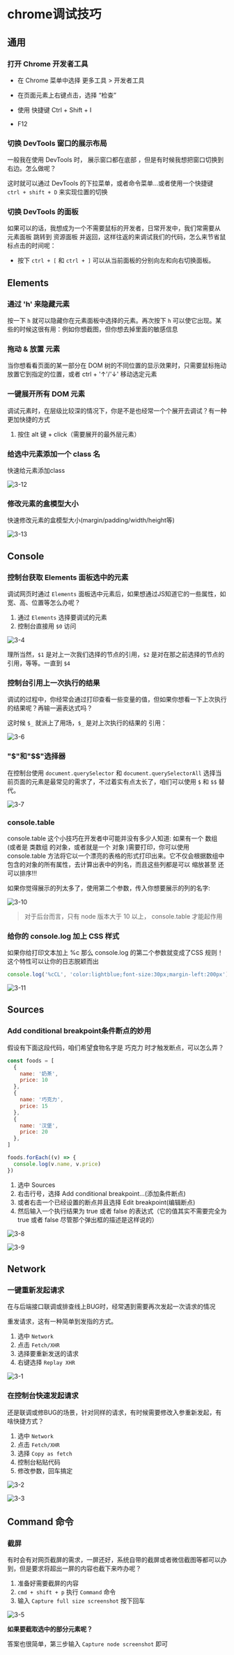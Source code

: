 # chrome调试技巧

## 通用

### 打开 Chrome 开发者工具

* 在 Chrome 菜单中选择 更多工具 > 开发者工具

* 在页面元素上右键点击，选择 “检查”

* 使用 快捷键 Ctrl + Shift + I

* F12

### 切换 DevTools 窗口的展示布局

一般我在使用 DevTools 时， 展示窗口都在底部 ，但是有时候我想把窗口切换到右边。怎么做呢？

这时就可以通过 DevTools 的下拉菜单，或者命令菜单...或者使用一个快捷键 ``ctrl + shift + D`` 来实现位置的切换

### 切换 DevTools 的面板

如果可以的话，我想成为一个不需要鼠标的开发者，日常开发中，我们常需要从 元素面板 跳转到 资源面板 并返回，这样往返的来调试我们的代码，怎么来节省鼠标点击的时间呢：

* 按下 ``ctrl + [`` 和 ``ctrl + ]`` 可以从当前面板的分别向左和向右切换面板。

## Elements

### 通过 'h' 来隐藏元素

按一下 ``h`` 就可以隐藏你在元素面板中选择的元素。再次按下 ``h`` 可以使它出现。某些的时候这很有用：例如你想截图，但你想去掉里面的敏感信息

### 拖动 & 放置 元素

当你想看看页面的某一部分在 DOM 树的不同位置的显示效果时，只需要鼠标拖动放置它到指定的位置，或者 ctrl + '↑'/'↓' 移动选定元素

### 一键展开所有 DOM 元素

调试元素时，在层级比较深的情况下，你是不是也经常一个个展开去调试？有一种更加快捷的方式

1. 按住 alt 键 + click（需要展开的最外层元素）

### 给选中元素添加一个 class 名

快速给元素添加class

![3-12](./images/3-12.png)

### 修改元素的盒模型大小

快速修改元素的盒模型大小(margin/padding/width/height等)

![3-13](./images/3-13.png)

## Console

### 控制台获取 Elements 面板选中的元素

调试网页时通过 ``Elements`` 面板选中元素后，如果想通过JS知道它的一些属性，如宽、高、位置等怎么办呢？

1. 通过 ``Elements`` 选择要调试的元素
2. 控制台直接用 ``$0`` 访问

![3-4](./images/3-4.png)

理所当然，``$1`` 是对上一次我们选择的节点的引用，``$2`` 是对在那之前选择的节点的引用，等等。一直到 ``$4``

### 控制台引用上一次执行的结果

调试的过程中，你经常会通过打印查看一些变量的值，但如果你想看一下上次执行的结果呢？再输一遍表达式吗？

这时候 ``$_`` 就派上了用场，``$_`` 是对上次执行的结果的 引用：

![3-6](./images/3-6.png)

### "$"和"$$"选择器

在控制台使用 ``document.querySelector`` 和 ``document.querySelectorAll`` 选择当前页面的元素是最常见的需求了，不过着实有点太长了，咱们可以使用 ``$`` 和 ``$$`` 替代。

![3-7](./images/3-7.png)

### console.table

console.table 这个小技巧在开发者中可能并没有多少人知道: 如果有一个 数组 (或者是 类数组 的对象，或者就是一个 对象 )需要打印，你可以使用 console.table 方法将它以一个漂亮的表格的形式打印出来。它不仅会根据数组中包含的对象的所有属性，去计算出表中的列名，而且这些列都是可以 缩放甚至 还可以排序!!!

如果你觉得展示的列太多了，使用第二个参数，传入你想要展示的列的名字:

![3-10](./images/3-10.png)

> 对于后台而言，只有 node 版本大于 10 以上， console.table 才能起作用

### 给你的 console.log 加上 CSS 样式

如果你给打印文本加上 %c 那么 console.log 的第二个参数就变成了CSS 规则！这个特性可以让你的日志脱颖而出

```js
console.log('%cCL', 'color:lightblue;font-size:30px;margin-left:200px')
```


![3-11](./images/3-11.png)

## Sources

### Add conditional breakpoint条件断点的妙用

假设有下面这段代码，咱们希望食物名字是 巧克力 时才触发断点，可以怎么弄？

```js
const foods = [
  {
    name: '奶茶',
    price: 10
  },
  {
    name: '巧克力',
    price: 15
  },
  {
    name: '汉堡',
    price: 20
  },
]

foods.forEach((v) => {
  console.log(v.name, v.price)
})
```

1. 选中 Sources
2. 右击行号，选择 Add conditional breakpoint...(添加条件断点)
3. 或者右击一个已经设置的断点并且选择 Edit breakpoint(编辑断点)
4. 然后输入一个执行结果为 true 或者 false 的表达式（它的值其实不需要完全为 true 或者 false 尽管那个弹出框的描述是这样说的）

![3-8](./images/3-8.jpg)

![3-9](./images/3-9.png)

## Network

### 一键重新发起请求

在与后端接口联调或排查线上BUG时，经常遇到需要再次发起一次请求的情况

重发请求，这有一种简单到发指的方式。

1. 选中 ``Network``
2. 点击 ``Fetch/XHR``
3. 选择要重新发送的请求
4. 右键选择 ``Replay XHR``

![3-1](./images/3-1.jpg)

### 在控制台快速发起请求

还是联调或修BUG的场景，针对同样的请求，有时候需要修改入参重新发起，有啥快捷方式？

1. 选中 ``Network``
2. 点击 ``Fetch/XHR``
3. 选择 ``Copy as fetch``
4. 控制台粘贴代码
5. 修改参数，回车搞定

![3-2](./images/3-2.jpg)

![3-3](./images/3-3.png)

## Command 命令

### 截屏

有时会有对网页截屏的需求，一屏还好，系统自带的截屏或者微信截图等都可以办到，但是要求将超出一屏的内容也截下来咋办呢？

1. 准备好需要截屏的内容
2. ``cmd + shift + p`` 执行 ``Command`` 命令
3. 输入 ``Capture full size screenshot`` 按下回车

![3-5](./images/3-5.png)

**如果要截取选中的部分元素呢？**

答案也很简单，第三步输入 ``Capture node screenshot`` 即可